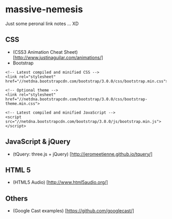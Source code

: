massive-nemesis
===============

Just some peronal link notes ... XD

## CSS
- (CSS3 Animation Cheat Sheet) [http://www.justinaguilar.com/animations/]
- Bootstrap
```
<!-- Latest compiled and minified CSS -->
<link rel="stylesheet" href="//netdna.bootstrapcdn.com/bootstrap/3.0.0/css/bootstrap.min.css">

<!-- Optional theme -->
<link rel="stylesheet" href="//netdna.bootstrapcdn.com/bootstrap/3.0.0/css/bootstrap-theme.min.css">

<!-- Latest compiled and minified JavaScript -->
<script src="//netdna.bootstrapcdn.com/bootstrap/3.0.0/js/bootstrap.min.js"></script>
```

## JavaScript & jQuery
- (tQuery: three.js + jQuery) [http://jeromeetienne.github.io/tquery/]

## HTML 5
- (HTML5 Audio) [http://www.html5audio.org/]

## Others
- (Google Cast examples) [https://github.com/googlecast/]
